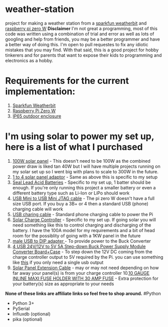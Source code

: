 # weather-station
project for making a weather station from a [sparkfun weatherbit](https://www.sparkfun.com/products/16274) and [raspberry pi zero W](https://www.amazon.com/gp/product/B0748MPQT4/ref=ppx_yo_dt_b_asin_title_o00_s01?ie=UTF8&psc=1)
**Disclaimer**
I'm not great a programming, most of this code was written using a combination of trial and error as well as lots of googling and help from friends, you may be a better programmer and have a better way of doing this. I'm open to pull requestes to
fix any idiotic mistakes that you may find. With that said, this is a good project for hobby tinkerers and for parents that want to expose their kids to programming and electronics as a hobby.

# Requirements for the current implementation:
1. [Sparkfun Weatherbit](https://www.sparkfun.com/products/16274)
2. [Raspberry Pi Zero W](https://www.amazon.com/gp/product/B0748MPQT4/ref=ppx_yo_dt_b_asin_title_o00_s01?ie=UTF8&psc=1)
3. [IP65 outdoor enclosure](https://www.amazon.com/gp/product/B0786ZLFSV/ref=ppx_yo_dt_b_asin_title_o08_s00?ie=UTF8&psc=1)

# I'm using solar to power my set up, here is a list of what I purchased
1. [100W solar panel](https://www.amazon.com/gp/product/B01HHDC6NQ/ref=ppx_yo_dt_b_asin_title_o05_s00?ie=UTF8&psc=1) - This doesn't need to be 100W as the combined power draw is liked tan 40W but I will have multiple projects running on my solar set up so I went big with plans to scale to 300W in the future.
2. [1 to 4 solar panel adaptor](https://www.amazon.com/gp/product/B07B4ZM8Y8/ref=ppx_yo_dt_b_asin_title_o07_s00?ie=UTF8&psc=1) - Same as above this is specific to my setup
3. [ Seal Lead Acid Batteries](https://www.amazon.com/gp/product/B00X01LSIO/ref=ppx_yo_dt_b_asin_title_o09_s00?ie=UTF8&psc=1) - Specific to my set up, 1 batter should be enough. If you're only running this project a smaller battery or even a different battery type such as Li-Ion or LiPo should work
4. [USB Mini to USB Mini JTAG cable](https://www.amazon.com/gp/product/B01KG1696G/ref=ppx_yo_dt_b_asin_title_o03_s00?ie=UTF8&psc=1) - The pi zero W doesn't have a full size USB port. If you buy a 3B+ or 4 then a standard USB (phone) charging cable will work
5. [USB charing cable](https://www.amazon.com/AmazonBasics-Cable-adaptador-macho-Micro/dp/B0711PVX6Z/ref=sxin_2_ac_d_rm?ac_md=1-1-bWljcm8gdXNiIGNhYmxl-ac_d_rm&crid=HRT7KFD43TPW&cv_ct_cx=usb+charger+cable&dchild=1&keywords=usb+charger+cable&pd_rd_i=B0711PVX6Z&pd_rd_r=5fdb8512-c33a-4448-a5c1-af0c271a62bf&pd_rd_w=uN7Ff&pd_rd_wg=Xa4m7&pf_rd_p=165462b8-b004-445b-8c70-cf9e9e805494&pf_rd_r=901ECWAD9N747FHGVRDQ&psc=1&qid=1588696349&sprefix=usb+char%2Caps%2C144&sr=1-2-12d4272d-8adb-4121-8624-135149aa9081) - Standard phone charging cable to power the Pi
6. [Solar Charge Controller](https://www.ebay.com/itm/MPPT-Solar-Panel-Regulator-Charge-Controller-Auto-Focus-Tracking-30-100A-12V-24V/274215536376?_trkparms=aid%3D111001%26algo%3DREC.SEED%26ao%3D1%26asc%3D225073%26meid%3D91e584c2f4bd49d288365a1b2d796e8a%26pid%3D100675%26rk%3D1%26rkt%3D15%26mehot%3Dpp%26sd%3D274215536376%26itm%3D274215536376%26pmt%3D1%26noa%3D1%26pg%3D2380057%26brand%3DUnbranded&_trksid=p2380057.c100675.m4236&_trkparms=pageci%3A2290b1be-8eee-11ea-86cb-74dbd1806a6d%7Cparentrq%3Ae5af48a31710aa66c6b0dbc1ffb87964%7Ciid%3A1) - Specific to my set up. If going solar you will need something like this to control charging and discharging of the battery. I have the 100A model for my requirements and a bit of head room for the possiblity of going with a 1KW panel in the future
7. [male USB to DIP adapter ](https://www.ebay.com/itm/5-PCS-male-USB-to-DIP-adapter-for-2-54mm-DIY-PCB-board-converter-4-pins/173963249674?ssPageName=STRK%3AMEBIDX%3AIT&_trksid=p2057872.m2749.l2649) - To provide power to the Buck Converter
8. [4 USB 24V/12V to 5V 5A Step-down Buck Power Supply Module Converter Board+Case](https://www.ebay.com/itm/4-USB-24V-12V-to-5V-5A-Step-down-Buck-Power-Supply-Module-Converter-Board-Case/401773626602?ssPageName=STRK%3AMEBIDX%3AIT&_trksid=p2057872.m2749.l2649) - To step down the 12V DC coming from the charge controller output to 5V required by the Pi. you can use something like [this](https://www.ebay.com/itm/DC-DC-Buck-step-down-Converter-6-24V-12V-24V-to-5V-3A-CAR-USB-Charger-Modul/262993129657?hash=item3d3b9cb0b9:m:ms3N-XdpxLH570LbkMVLTnw) if you only need a single usb output
9. [Solar Panel Extension Cable](https://www.ebay.com/itm/New-1-Pair-Black-Red-Solar-Panel-Extension-Cable-Wire-Connector-12-10-AWG/143333611997?ssPageName=STRK%3AMEBIDX%3AIT&var=442244232297&_trksid=p2057872.m2749.l2649) - may or may not need depending on how far away your panel(s) is from your charge controller
10.[10 GAUGE INLINE MAXI FUSE HOLDER WITH 30 AMP FUSE](https://www.ebay.com/itm/10-GAUGE-INLINE-MAXI-FUSE-HOLDER-WITH-30-AMP-FUSE-Water-Proof-Made-in-USA/383204145220?ssPageName=STRK%3AMEBIDX%3AIT&_trksid=p2057872.m2749.l2649) - Extra protection for your battery(s) size as appropriate to your needs

**None of these links are affiliate links so feel free to shop around.**
#Python
* Python 3+
* PySerial
* Influxdb (optional)
* pika (optional)
